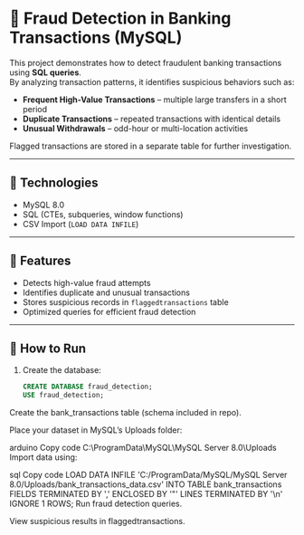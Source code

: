 # 🚨 Fraud Detection in Banking Transactions (MySQL)

This project demonstrates how to detect fraudulent banking transactions using **SQL queries**.  
By analyzing transaction patterns, it identifies suspicious behaviors such as:

- **Frequent High-Value Transactions** – multiple large transfers in a short period  
- **Duplicate Transactions** – repeated transactions with identical details  
- **Unusual Withdrawals** – odd-hour or multi-location activities  

Flagged transactions are stored in a separate table for further investigation.

---

## 🔹 Technologies
- MySQL 8.0  
- SQL (CTEs, subqueries, window functions)  
- CSV Import (`LOAD DATA INFILE`)  

---

## 🔹 Features
- Detects high-value fraud attempts  
- Identifies duplicate and unusual transactions  
- Stores suspicious records in `flaggedtransactions` table  
- Optimized queries for efficient fraud detection  

---

## 🔹 How to Run
1. Create the database:  
   ```sql
   CREATE DATABASE fraud_detection;
   USE fraud_detection;
Create the bank_transactions table (schema included in repo).

Place your dataset in MySQL’s Uploads folder:

arduino
Copy code
C:\ProgramData\MySQL\MySQL Server 8.0\Uploads\
Import data using:

sql
Copy code
LOAD DATA INFILE 'C:/ProgramData/MySQL/MySQL Server 8.0/Uploads/bank_transactions_data.csv'
INTO TABLE bank_transactions
FIELDS TERMINATED BY ','
ENCLOSED BY '"'
LINES TERMINATED BY '\n'
IGNORE 1 ROWS;
Run fraud detection queries.

View suspicious results in flaggedtransactions.
